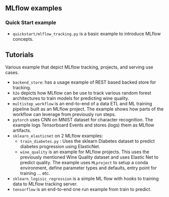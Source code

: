 ## MLflow examples

### Quick Start example
* `quickstart/mlflow_tracking.py` is a basic example to introduce MLflow concepts.

## Tutorials
Various example that depict MLflow tracking, projects, and serving use cases.

* `backend_store`: has a usage example of REST based backed store for tracking.
* `h2o` depicts how MLflow can be use to track various random forest architectures to train models 
for predicting wine quality.
* `multistep_workflow` is an end-to-end of a data ETL and ML training pipeline built as an MLflow 
project. The example shows how parts of the workflow can leverage from previously run steps.
* `pytorch` uses CNN on MNIST dataset for character recognition. The example logs Tensorboard Events
and stores (logs) them as MLflow artifacts.
* `sklearn_elasticnet` on 2 MLflow examples:
   * `train_diabetes.py` : Uses the sklearn Diabetes dataset to predict diabetes progression 
   using ElasticNet.
   * `wine_quality` is an example for MLflow projects. This uses the previously mentioned Wine 
   Quality dataset and uses Elastic Net to predict quality. The example uses `MLproject` to setup a 
   conda environment, define parameter types and defaults, entry point for training ... etc.
* `sklearn_logisic_regression` is a simple ML flow with hooks to training data to MLflow 
tracking server.
* `tensorflow` is an end-to-end one run example from train to predict.
